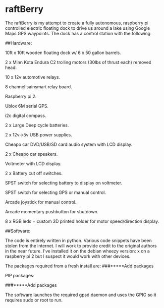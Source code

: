# raftBerry
The raftBerry is my attempt to create a fully autonomous, raspberry pi controlled electric floating dock to drive us around a lake using Google Maps GPS waypoints. The dock has a control station with the following:

##Hardware:

10ft x 10ft wooden floating dock w/ 6 x 50 gallon barrels.

2 x Minn Kota Endura C2 trolling motors (30lbs of thrust each) removed head.

10 x 12v automotive relays.

8 channel sainsmart relay board.

Raspberry pi 2.

Ublox 6M serial GPS.

i2c digital compass.

2 x Large Deep cycle batteries.

2 x 12v->5v USB power supplies.

Cheapo car DVD/USB/SD card audio system with LCD display.

2 x Cheapo car speakers.

Voltmeter with LCD display.

2 x Battery cut off switches.

SPST switch for selecting battery to display on voltmeter.

SPST switch for selecting GPS or manual control.

Arcade joystick for manual control.

Arcade momentary pushbutton for shutdown.

8 x RGB leds + custom 3D printed holder for motor speed/direction display.

##Software:

The code is entirely written in python. Various code snippets have been stolen from the internet. I will work to provide credit to the original authors in the near future. I've installed it on the debian wheezy version: x on a raspberry pi 2 but I suspect it would work with other devices. 

The packages required from a fresh install are: 
###*****Add packages

PIP packages:

###*****Add packages

The software launches the required gpsd daemon and uses the GPIO so it requires sudo or root to run.



